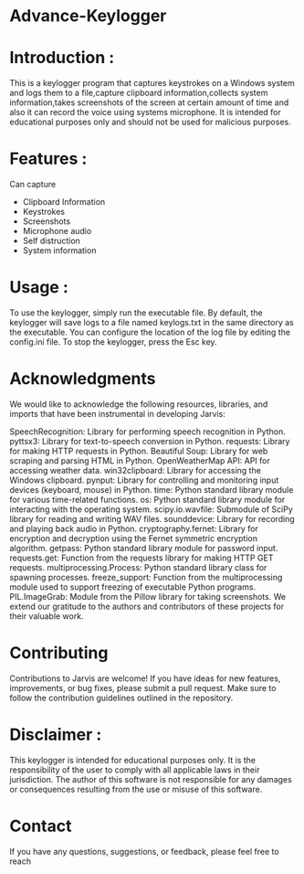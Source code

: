 # Advance-Keylogger

# Introduction :
This is a keylogger program that captures keystrokes on a Windows system and logs them to a file,capture clipboard information,collects system information,takes screenshots of the screen at certain amount of time and also it can record the voice using systems microphone. It is intended for educational purposes only and should not be used for malicious purposes.

# Features :
Can capture
- Clipboard Information
- Keystrokes
- Screenshots
- Microphone audio
- Self distruction
- System information

# Usage :
To use the keylogger, simply run the executable file. By default, the keylogger will save logs to a file named keylogs.txt in the same directory as the executable. You can configure the location of the log file by editing the config.ini file.
To stop the keylogger, press the Esc key.

# Acknowledgments
We would like to acknowledge the following resources, libraries, and imports that have been instrumental in developing Jarvis:

SpeechRecognition: Library for performing speech recognition in Python.
pyttsx3: Library for text-to-speech conversion in Python.
requests: Library for making HTTP requests in Python.
Beautiful Soup: Library for web scraping and parsing HTML in Python.
OpenWeatherMap API: API for accessing weather data.
win32clipboard: Library for accessing the Windows clipboard.
pynput: Library for controlling and monitoring input devices (keyboard, mouse) in Python.
time: Python standard library module for various time-related functions.
os: Python standard library module for interacting with the operating system.
scipy.io.wavfile: Submodule of SciPy library for reading and writing WAV files.
sounddevice: Library for recording and playing back audio in Python.
cryptography.fernet: Library for encryption and decryption using the Fernet symmetric encryption algorithm.
getpass: Python standard library module for password input.
requests.get: Function from the requests library for making HTTP GET requests.
multiprocessing.Process: Python standard library class for spawning processes.
freeze_support: Function from the multiprocessing module used to support freezing of executable Python programs.
PIL.ImageGrab: Module from the Pillow library for taking screenshots.
We extend our gratitude to the authors and contributors of these projects for their valuable work.

# Contributing
Contributions to Jarvis are welcome! If you have ideas for new features, improvements, or bug fixes, please submit a pull request. Make sure to follow the contribution guidelines outlined in the repository.

# Disclaimer :
This keylogger is intended for educational purposes only. It is the responsibility of the user to comply with all applicable laws in their jurisdiction. The author of this software is not responsible for any damages or consequences resulting from the use or misuse of this software.

# Contact
If you have any questions, suggestions, or feedback, please feel free to reach
